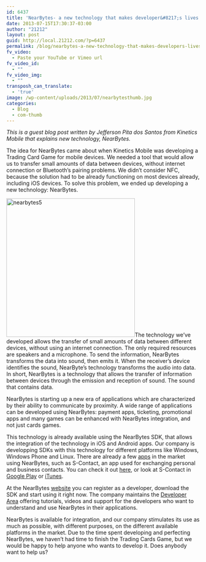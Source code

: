 ```yaml
---
id: 6437
title: 'NearBytes- a new technology that makes developer&#8217;s lives easier'
date: 2013-07-15T17:30:37-03:00
author: "21212"
layout: post
guid: http://local.21212.com/?p=6437
permalink: /blog/nearbytes-a-new-technology-that-makes-developers-lives-easier/
fv_video:
  - Paste your YouTube or Vimeo url
fv_video_id:
  - ""
fv_video_img:
  - ""
transposh_can_translate:
  - 'true'
image: /wp-content/uploads/2013/07/nearbytesthumb.jpg
categories:
  - Blog
  - com-thumb
---
```

<p dir="ltr">
  <em>This is a guest blog post written by Jefferson Pita dos Santos from Kinetics Mobile that explains new technology, NearBytes.</em>
</p>

<p dir="ltr">
  The idea for NearBytes came about when Kinetics Mobile was developing a Trading Card Game for mobile devices. We needed a tool that would allow us to transfer small amounts of data between devices, without internet connection or Bluetooth’s pairing problems. We didn&#8217;t consider NFC, because the solution had to be already functioning on most devices already, including iOS devices. To solve this problem, we ended up developing a new technology: NearBytes.
</p>

[<img class=" wp-image-6442 alignleft" alt="nearbytes5" src="http://local.21212.com/wp-content/uploads/2013/07/nearbytes5.jpg" width="335" height="361" />](http://local.21212.com/wp-content/uploads/2013/07/nearbytes5.jpg)The technology we&#8217;ve developed allows the transfer of small amounts of data between different devices, without using an internet connection. The only required resources are speakers and a microphone. To send the information, NearBytes transforms the data into sound, then emits it. When the receiver&#8217;s device identifies the sound, NearByte&#8217;s technology transforms the audio into data. In short, NearBytes is a technology that allows the transfer of information between devices through the emission and reception of sound. The sound that contains data.

NearBytes is starting up a new era of applications which are characterized by their ability to communicate by proximity. A wide range of applications can be developed using NearBytes: payment apps, ticketing, promotional apps and many games can be enhanced with NearBytes integration, and not just cards games.

This technology is already available using the NearBytes SDK, that allows the integration of the technology in iOS and Android apps. Our company is developping SDKs with this technology for different platforms like Windows, Windows Phone and Linux. There are already a few [apps](http://www.nearbytes.com/en/apps.php) in the market using NearBytes, such as S-Contact, an app used for exchanging personal and business contacts. You can check it out [here](https://www.youtube.com/watch?v=Hyu1nli3_C8), or look at S-Contact in [Google Play](https://play.google.com/store/apps/details?id=com.totmob.scontact) or [iTunes](https://itunes.apple.com/us/app/s-contact/id648580374?mt=8).

At the NearBytes [website](http://www.nearbytes.com/sdk) you can register as a developer, download the SDK and start using it right now. The company maintains the [Developer Area](http://www.nearbytes.com/developer) offering tutorials, videos and support for the developers who want to understand and use NearBytes in their applications.

NearBytes is available for integration, and our company stimulates its use as much as possible, with different purposes, on the different available platforms in the market. Due to the time spent developing and perfecting NearBytes, we haven’t had time to finish the Trading Cards Game, but we would be happy to help anyone who wants to develop it. Does anybody want to help us?

&nbsp;
